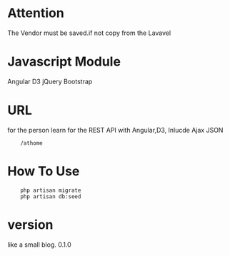

Attention
============
The Vendor must be saved.if not copy from the Lavavel

Javascript Module
============
Angular
D3
jQuery
Bootstrap

URL
=============
for the person learn for the REST API with Angular,D3,
Inlucde Ajax JSON

        /athome

How To Use
==============
		php artisan migrate 
		php artisan db:seed


version
=============

like a small blog.
0.1.0